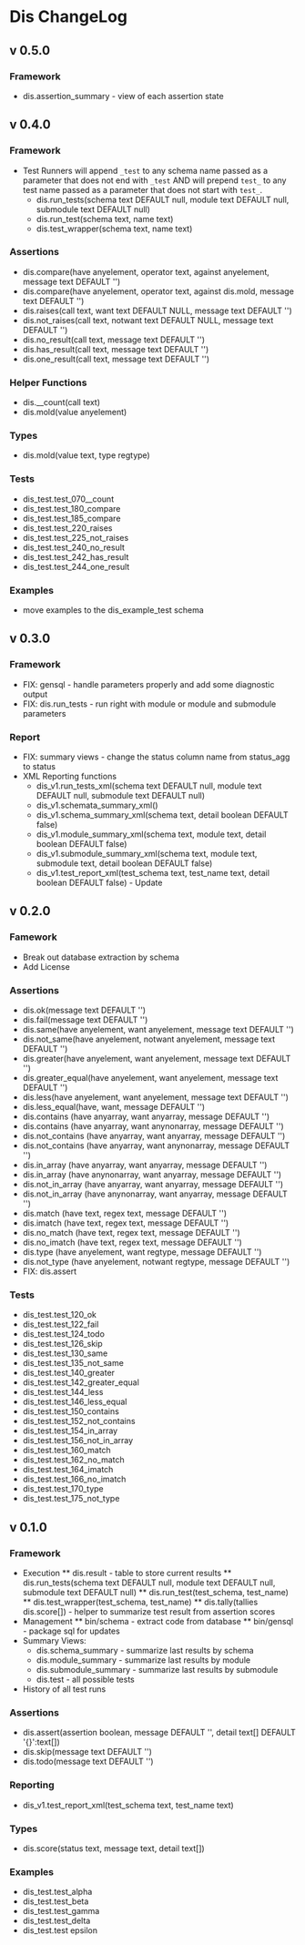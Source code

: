 # Dis ChangeLog

## v 0.5.0

### Framework

* dis.assertion_summary - view of each assertion state

## v 0.4.0

### Framework

* Test Runners will append `_test` to any schema name passed as a parameter that does not end with `_test` AND will prepend `test_` to any test name passed as a parameter that does not start with `test_`.
  * dis.run_tests(schema text DEFAULT null, module text DEFAULT null, submodule text DEFAULT null)
  * dis.run_test(schema text, name text)
  * dis.test_wrapper(schema text, name text)

### Assertions

* dis.compare(have anyelement, operator text, against anyelement, message text DEFAULT '')
* dis.compare(have anyelement, operator text, against dis.mold, message text DEFAULT '')
* dis.raises(call text, want text DEFAULT NULL, message text DEFAULT '')
* dis.not_raises(call text, notwant text DEFAULT NULL, message text DEFAULT '')
* dis.no_result(call text, message text DEFAULT '')
* dis.has_result(call text, message text DEFAULT '')
* dis.one_result(call text, message text DEFAULT '')

### Helper Functions

* dis.__count(call text)
* dis.mold(value anyelement)

### Types

* dis.mold(value text, type regtype)

### Tests

* dis_test.test_070__count
* dis_test.test_180_compare
* dis_test.test_185_compare
* dis_test.test_220_raises
* dis_test.test_225_not_raises
* dis_test.test_240_no_result
* dis_test.test_242_has_result
* dis_test.test_244_one_result

### Examples

* move examples to the dis_example_test schema

## v 0.3.0

### Framework

* FIX: gensql - handle parameters properly and add some diagnostic output
* FIX: dis.run_tests - run right with module or module and submodule parameters

### Report

* FIX: summary views - change the status column name from status_agg to status
* XML Reporting functions
  * dis_v1.run_tests_xml(schema text DEFAULT null, module text DEFAULT null, submodule text DEFAULT null)
  * dis_v1.schemata_summary_xml()
  * dis_v1.schema_summary_xml(schema text, detail boolean DEFAULT false)
  * dis_v1.module_summary_xml(schema text, module text, detail boolean DEFAULT false)
  * dis_v1.submodule_summary_xml(schema text, module text, submodule text, detail boolean DEFAULT false)
  * dis_v1.test_report_xml(test_schema text, test_name text, detail boolean DEFAULT false) - Update

## v 0.2.0

### Famework

* Break out database extraction by schema
* Add License

### Assertions

* dis.ok(message text DEFAULT '')
* dis.fail(message text DEFAULT '')
* dis.same(have anyelement, want anyelement, message text DEFAULT '')
* dis.not_same(have anyelement, notwant anyelement, message text DEFAULT '')
* dis.greater(have anyelement, want anyelement, message text DEFAULT '')
* dis.greater_equal(have anyelement, want anyelement, message text DEFAULT '')
* dis.less(have anyelement, want anyelement, message text DEFAULT '')
* dis.less_equal(have, want, message DEFAULT '')
* dis.contains (have anyarray, want anyarray, message DEFAULT '')
* dis.contains (have anyarray, want anynonarray, message DEFAULT '')
* dis.not_contains (have anyarray, want anyarray, message DEFAULT '')
* dis.not_contains (have anyarray, want anynonarray, message DEFAULT '')
* dis.in_array (have anyarray, want anyarray, message DEFAULT '')
* dis.in_array (have anynonarray, want anyarray, message DEFAULT '')
* dis.not_in_array (have anyarray, want anyarray, message DEFAULT '')
* dis.not_in_array (have anynonarray, want anyarray, message DEFAULT '')
* dis.match (have text, regex text, message DEFAULT '')
* dis.imatch (have text, regex text, message DEFAULT '')
* dis.no_match (have text, regex text, message DEFAULT '')
* dis.no_imatch (have text, regex text, message DEFAULT '')
* dis.type (have anyelement, want regtype, message DEFAULT '')
* dis.not_type (have anyelement, notwant regtype, message DEFAULT '')
* FIX: dis.assert

### Tests

* dis_test.test_120_ok
* dis_test.test_122_fail
* dis_test.test_124_todo
* dis_test.test_126_skip
* dis_test.test_130_same
* dis_test.test_135_not_same
* dis_test.test_140_greater
* dis_test.test_142_greater_equal
* dis_test.test_144_less
* dis_test.test_146_less_equal
* dis_test.test_150_contains
* dis_test.test_152_not_contains
* dis_test.test_154_in_array
* dis_test.test_156_not_in_array
* dis_test.test_160_match
* dis_test.test_162_no_match
* dis_test.test_164_imatch
* dis_test.test_166_no_imatch
* dis_test.test_170_type
* dis_test.test_175_not_type

## v 0.1.0

### Framework

* Execution
** dis.result - table to store current results
** dis.run_tests(schema text DEFAULT null, module text DEFAULT null, submodule text DEFAULT null)
** dis.run_test(test_schema, test_name)
** dis.test_wrapper(test_schema, test_name)
** dis.tally(tallies dis.score[]) - helper to summarize test result from assertion scores
* Management
** bin/schema - extract code from database
** bin/gensql - package sql for updates
* Summary Views: 
  * dis.schema_summary - summarize last results by schema
  * dis.module_summary - summarize last results by module
  * dis.submodule_summary - summarize last results by submodule
  * dis.test - all possible tests
* History of all test runs

### Assertions

* dis.assert(assertion boolean, message DEFAULT '', detail text[] DEFAULT '{}':text[])
* dis.skip(message text DEFAULT '')
* dis.todo(message text DEFAULT '')

### Reporting

* dis_v1.test_report_xml(test_schema text, test_name text)

### Types

* dis.score(status text, message text, detail text[])

### Examples

* dis_test.test_alpha
* dis_test.test_beta
* dis_test.test_gamma
* dis_test.test_delta
* dis_test.test epsilon


